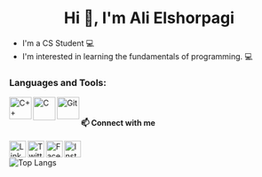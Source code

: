 <h1 align='center'> Hi 👋, I'm Ali Elshorpagi </h1>

- I'm a CS Student 💻
- I'm interested in learning the fundamentals of programming. 💻

<h3 align="left">Languages and Tools:</h3>
<p align="left"> 
<a href="https://www.w3schools.com/cpp/" target="_blank"> 
<img align="left" src="https://cdn-icons-png.flaticon.com/128/6132/6132222.png" alt="C++" width="40" height="40" /> </a> &ensp; 
<a href="https://www.w3schools.com/c/" target="_blank"> 
<img align="left" src="https://upload.wikimedia.org/wikipedia/commons/1/19/C_Logo.png?20201023095457" alt="C" width="40" height="42" /> <a> &ensp; 
<!--<a href="https://www.python.org/" target="_blank"> 
<img src="https://cdn-icons-png.flaticon.com/128/5968/5968350.png" alt="Pytohn" width="40" height="40" /> </a> &ensp; -->
 <a href="https://git-scm.com/" target="_blank">
 <img align="left" src="https://i.postimg.cc/yNXnywFh/git.png" alt="Git" width="40" height="40" /> </a> &ensp;

</p>

<h4 align="left">📫 Connect with me</h4>
<p align="left">
<a href="https://www.linkedin.com/in/ali-elshorpagi/" target="_blank" rel="noreferrer">
<img align="left" src="https://cdn-icons-png.flaticon.com/128/3536/3536505.png" alt="Linkedin" height="30"width="30" /> </a> &ensp;

<a href="https://twitter.com/AliElshorpagi" target="_blank">
<img align="left" src="https://cdn-icons-png.flaticon.com/128/3256/3256013.png" alt="Twitter" height="30" width="30" /> </a> &ensp;

<a href="https://www.facebook.com/alilio02" target="_blank">
<img align="left" src="https://cdn-icons-png.flaticon.com/128/733/733547.png" alt="Facebook" height="30" width="30" /> </a> &ensp;
 
 <a href="https://www.instagram.com/ali_elshorpagi/" target="_blank">
<img align="left" src="https://cdn-icons-png.flaticon.com/512/1409/1409946.png" alt="Instagram" height="30" width="30" /> </a> &ensp;

</p>
 
![Top Langs](https://github-readme-stats.vercel.app/api/top-langs/?username=Ali-Elshorpagi&layout=compact&theme=vision-friendly-dark)

